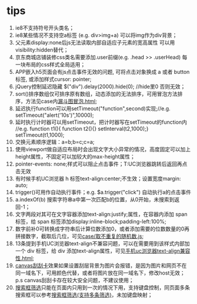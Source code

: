 ﻿# tips

1. ie8不支持符号开头类名；<br />
2. ie8某些情况不支持空a标签 (e.g. div>img+a) 可以将img作为div背景；<br />
3. 父元素display:none后js无法读取内部自适应子元素的宽高属性 可以用visibility:hidden替代；<br />
4. 京东商城店铺装修css类名需要添加.user前缀(e.g. .head >> .userHead) 每一块布局的css样式全局适用；<br />
5. APP嵌入h5页面会有js点击事件无效的问题, 可将点击对象换成 a 或者 button 标签, 或添加样式cursor: pointer;<br />
6. jQuery控制延迟隐藏 $("div").delay(2000).hide(0); //hide里0 否则无效；<br />
7. sort()排序数组仅可排序原有数组，动态添加的无法排序，可用冒泡方法排序，方法见case内<a href="漏斗图冒泡.html">漏斗图冒泡.html</a>;<br />
8. 延迟执行function可以用setTimeout("function",second)实现;//e.g. setTimeout("alert('10s')",10000);<br />
9. 延时执行计时器可以用setTimeout，把计时器写在setTimeout的function内 //e.g. function t1(){ function t2(){} setInterval(t2,1000);} setTimeout(t1,1000);<br />
10. 交换元素顺序逻辑：a=b;b=c;c=a;<br />
11. 使用viewport做自适应布局时会出现文字大小异常的情况，高度固定可以加上height属性，不固定可以加较大的max-height属性；<br />
12. pointer-events: none;样式可以阻止点击事件；T:UC浏览器跳转后返回再点击无效<br />
13. 有时候手机UC浏览器 h 标签text-align:center;不生效；设置宽度margin: auto;<br />
14. trigger()可用作自动执行事件；e.g.  $a.trigger("click") 自动执行a的点击事件<br />
15. a.indexOf(b) 搜索字符串a中第一次匹配b的位置，从0开始，未搜索到返回-1；<br />
16. 文字两段对其可在文字容器添加text-align:justify;属性，在容器内添加 span 标签，给 span 标签添加display:inline-block;padding-left:100%;<br />
17. 数字前补0可转换成字符串后计算位数添加0，或者添加需要的位数数量的0再拼接数字，截取后几位，可见<a href="取不重复的随机数.js">case/取不重复的随机数.js</a>;<br />
18. 13条提到手机UC浏览器text-align不兼容问题，可以在需要用到该样式内部加一个 div 标签，给 div 添加text-align属性，可见<a href="手机uc浏览器text-align兼容性.html">手机uc浏览器text-align兼容性.html</a>;<br />
19. <a href="scratch.html">canvas刮刮卡</a>效果如果设置刮层背景为图片会报错，是因为图片和网页不在同一域名下，可用颜色代替，或者将图片放在同一域名下，修改host无效；p.s canvas刮刮卡存在较大安全问题，不建议使用；<br />
20. <a href="搜索框筛选.html">搜索框筛选</a>只能在页面内只用到一次的情况下用，支持键盘控制，同页面多条搜索框可以参考<a href="搜索框筛选(支持多条筛选).html">搜索框筛选(支持多条筛选)</a>，未加键盘映射；<br />
